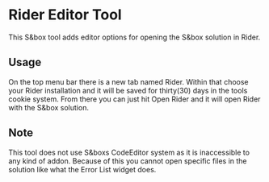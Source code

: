 # Rider Editor Tool
This S&box tool adds editor options for opening the S&box solution in Rider.

## Usage
On the top menu bar there is a new tab named Rider. Within that choose your Rider installation and it will be saved for thirty(30) days in the tools cookie system. From there you can just hit Open Rider and it will open Rider with the S&box solution.

## Note
This tool does not use S&boxs CodeEditor system as it is inaccessible to any kind of addon. Because of this you cannot open specific files in the solution like what the Error List widget does.

